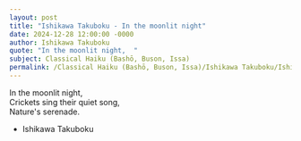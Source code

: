 ```yaml
---
layout: post
title: "Ishikawa Takuboku - In the moonlit night"
date: 2024-12-28 12:00:00 -0000
author: Ishikawa Takuboku
quote: "In the moonlit night,  "
subject: Classical Haiku (Bashō, Buson, Issa)
permalink: /Classical Haiku (Bashō, Buson, Issa)/Ishikawa Takuboku/Ishikawa Takuboku - In the moonlit night
---
```


In the moonlit night,  
Crickets sing their quiet song,  
Nature's serenade.

- Ishikawa Takuboku
